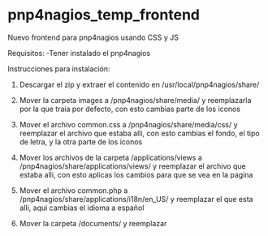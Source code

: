 # pnp4nagios_temp_frontend
Nuevo frontend para pnp4nagios usando CSS y JS


Requisitos: 
  -Tener instalado el pnp4nagios


Instrucciones para instalación:

1) Descargar el zip y extraer el contenido en /usr/local/pnp4nagios/share/

2) Mover la carpeta images a /pnp4nagios/share/media/ y reemplazarla por la que traia por defecto, con esto cambias parte de los iconos

3) Mover el archivo common.css a /pnp4nagios/share/media/css/ y reemplazar el archivo que estaba alli, con esto cambias el fondo, el tipo de letra, y la otra parte de los iconos

4) Mover los archivos de la carpeta /applications/views a /pnp4nagios/share/applications/views/ y reemplazar el archivo que estaba alli, con esto aplicas los cambios para que se vea en la pagina

5) Mover el archivo common.php a /pnp4nagios/share/applications/i18n/en_US/ y reemplazar el que esta alli, aqui cambias el idioma a español

6) Mover la carpeta /documents/ y reemplazar 

